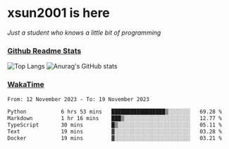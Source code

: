 # xsun2001 is here

*Just a student who knows a little bit of programming*

### [Github Readme Stats](https://github.com/anuraghazra/github-readme-stats)

![Top Langs](https://github-readme-stats.vercel.app/api/top-langs/?username=xsun2001&layout=compact&theme=radical) ![Anurag's GitHub stats](https://github-readme-stats.vercel.app/api?username=xsun2001&show_icons=true&theme=radical)

### [WakaTime](https://wakatime.com)

<!--START_SECTION:waka-->

```txt
From: 12 November 2023 - To: 19 November 2023

Python           6 hrs 53 mins   █████████████████▒░░░░░░░   69.28 %
Markdown         1 hr 16 mins    ███▒░░░░░░░░░░░░░░░░░░░░░   12.77 %
TypeScript       30 mins         █▒░░░░░░░░░░░░░░░░░░░░░░░   05.11 %
Text             19 mins         ▓░░░░░░░░░░░░░░░░░░░░░░░░   03.28 %
Docker           19 mins         ▓░░░░░░░░░░░░░░░░░░░░░░░░   03.21 %
```

<!--END_SECTION:waka-->

